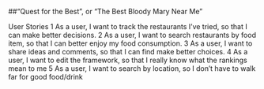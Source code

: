 ##“Quest for the Best”, or “The Best Bloody Mary Near Me”

User Stories
1	As a user, I want to track the restaurants I’ve tried, so that I can make better decisions.
2	As a user, I want to search restaurants by food item, so that I can better enjoy my food consumption.
3	As a user, I want to share ideas and comments, so that I can find make better choices.
4	As a user, I want to edit the framework, so that I really know what the rankings mean to me
5	As a user, I want to search by location, so I don’t have to walk far for good food/drink
